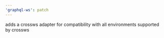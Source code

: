 ```yaml
---
'graphql-ws': patch
---
```


adds a crossws adapter for compatibility with all environments supported by crossws
